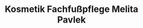 ---
title: "Kosmetik Fachfußpflege Melita Pavlek"
url: /leonberg/kosmetik-fachfusspflege-melita-pavlek/
shop: Massage
---